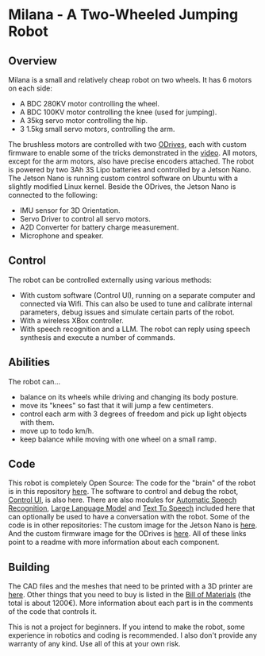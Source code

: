 # Milana - A Two-Wheeled Jumping Robot
## Overview
Milana is a small and relatively cheap robot on two wheels. It has 6 motors on each side:
 - A BDC 280KV motor controlling the wheel.
 - A BDC 100KV motor controlling the knee (used for jumping).
 - A 35kg servo motor controlling the hip.
 - 3 1.5kg small servo motors, controlling the arm.

The brushless motors are controlled with two [ODrives](https://odriverobotics.com/), each with custom firmware to enable some of the tricks demonstrated in the [video](todo). All motors, except for the arm motors, also have precise encoders attached.
The robot is powered by two 3Ah 3S Lipo batteries and controlled by a Jetson Nano. The Jetson Nano is running custom control software on Ubuntu with a slightly modified Linux kernel. Beside the ODrives, the Jetson Nano is connected to the following:
 - IMU sensor for 3D Orientation.
 - Servo Driver to control all servo motors.
 - A2D Converter for battery charge measurement.
 - Microphone and speaker.

## Control
The robot can be controlled externally using various methods:
 - With custom software (Control UI), running on a separate computer and connected via Wifi. This can also be used to tune and calibrate internal parameters, debug issues and simulate certain parts of the robot.
 - With a wireless XBox controller.
 - With speech recognition and a LLM. The robot can reply using speech synthesis and execute a number of commands.

 ## Abilities
 The robot can...
 - balance on its wheels while driving and changing its body posture.
 - move its "knees" so fast that it will jump a few centimeters.
 - control each arm with 3 degrees of freedom and pick up light objects with them.
 - move up to todo km/h.
 - keep balance while moving with one wheel on a small ramp.

## Code
This robot is completely Open Source: The code for the "brain" of the robot is in this repository [here](robot/). The software to control and debug the robot, [Control UI](control_ui/), is also here. There are also modules for [Automatic Speech Recognition](asr/), [Large Language Model](llm/) and [Text To Speech](tts/) included here that can optionally be used to have a conversation with the robot. Some of the code is in other repositories: The custom image for the Jetson Nano is [here](todo). And the custom firmware image for the ODrives is [here](todo). All of these links point to a readme with more information about each component.

## Building
The CAD files and the meshes that need to be printed with a 3D printer are [here](CAD/). Other things that you need to buy is listed in the [Bill of Materials](extras/BOM.ods) (the total is about 1200€). More information about each part is in the comments of the code that controls it.

This is not a project for beginners. If you intend to make the robot, some experience in robotics and coding is recommended. I also don't provide any warranty of any kind. Use all of this at your own risk.

